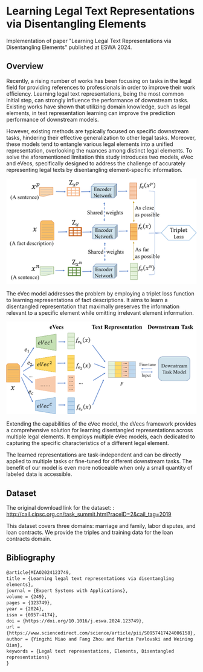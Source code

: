 # Learning Legal Text Representations via Disentangling Elements
Implementation of paper "Learning Legal Text Representations via Disentangling Elements" published at ESWA 2024.


## Overview
Recently, a rising number of works has been focusing on tasks in the legal field for providing references to
professionals in order to improve their work efficiency. Learning legal text representations, being the most
common initial step, can strongly influence the performance of downstream tasks. Existing works have shown
that utilizing domain knowledge, such as legal elements, in text representation learning can improve the
prediction performance of downstream models.

 However, existing methods are typically focused on specific
downstream tasks, hindering their effective generalization to other legal tasks. Moreover, these models tend
to entangle various legal elements into a unified representation, overlooking the nuances among distinct legal
elements. To solve the aforementioned limitation this study introduces two models, eVec and eVecs, specifically designed to address the challenge of accurately representing legal texts by disentangling element-specific information. 

<div align=center>
<img src="eVec.png" alt="Example Image" width="600">
</div>

The eVec model addresses the problem by employing a triplet loss function to  learning
representations of fact descriptions. 
It aims to learn a disentangled
representation that maximally preserves the information relevant to a specific element while omitting irrelevant element
information.

<div align=center>
<img src="eVecs.png" alt="Example Image" width="600">
</div>

Extending the capabilities of the eVec model, the eVecs framework provides a comprehensive solution for learning disentangled representations across multiple legal elements. It employs multiple eVec models, each dedicated to capturing the specific characteristics of a different legal element.

 The learned representations are task-independent and can be
directly applied to multiple tasks or fine-tuned for different downstream tasks.
The benefit of our model is even more
noticeable when only a small quantity of labeled data is accessible.






## Dataset

The original download link for the dataset: : http://cail.cipsc.org.cn/task_summit.html?raceID=2&cail_tag=2019

This dataset covers three domains: marriage and family, labor disputes, and loan contracts. We provide the triples and training data for the loan contracts domain.


## Bibliography
```
@article{MIAO2024123749,
title = {Learning legal text representations via disentangling elements},
journal = {Expert Systems with Applications},
volume = {249},
pages = {123749},
year = {2024},
issn = {0957-4174},
doi = {https://doi.org/10.1016/j.eswa.2024.123749},
url = {https://www.sciencedirect.com/science/article/pii/S0957417424006158},
author = {Yingzhi Miao and Fang Zhou and Martin Pavlovski and Weining Qian},
keywords = {Legal text representations, Elements, Disentangled representations}
}
```

